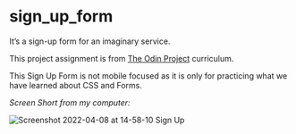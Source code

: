 # sign_up_form
It’s a sign-up form for an imaginary service.

This project assignment is from [The Odin Project](https://www.theodinproject.com/lessons/intermediate-html-and-css-sign-up-form) curriculum.

This Sign Up Form is not mobile focused as it is only for practicing what we have learned about CSS and Forms.

*Screen Short from my computer:*

![Screenshot 2022-04-08 at 14-58-10 Sign Up](https://user-images.githubusercontent.com/93445248/162439982-39a9e45e-c1f1-40ca-8e40-ae45c44a8289.png)
